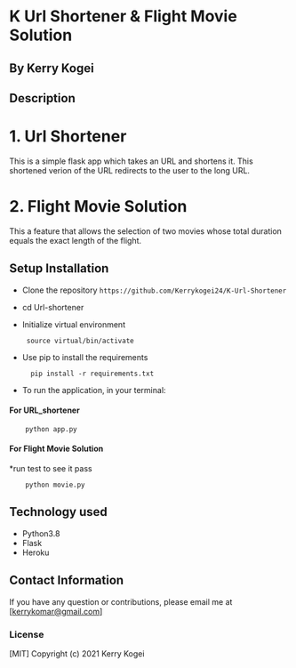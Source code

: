 # K Url Shortener & Flight Movie Solution
## By Kerry Kogei 

##   Description

# 1. Url Shortener
This is a simple flask app which takes an URL and shortens it. This shortened verion of the URL redirects to the user to the long URL.  

# 2. Flight Movie Solution
This a feature that allows the selection of two
movies whose total duration equals the exact length of the flight.
          

## Setup Installation
* Clone the repository
 ```https://github.com/Kerrykogei24/K-Url-Shortener```

* cd Url-shortener

* Initialize virtual environment

       source virtual/bin/activate

* Use pip to install the requirements

        pip install -r requirements.txt

* To run the application, in your terminal: 
#### For URL_shortener 
        python app.py

#### For Flight Movie Solution
*run test to see it pass

        python movie.py
## Technology used

* Python3.8
* Flask
* Heroku

## Contact Information 

If you have any question or contributions, please email me at [kerrykomar@gmail.com]

### License
  [MIT] Copyright (c) 2021 Kerry Kogei
